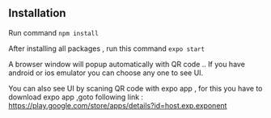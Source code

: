 ## Installation 

Run command `npm install`

After installing all packages , run this command  `expo start`

A browser window will popup automatically with QR code .. If you have android or ios emulator you can choose any one to see UI.

You can also see UI by scaning QR code with expo app , for this you have to download expo app ,goto following link : https://play.google.com/store/apps/details?id=host.exp.exponent


